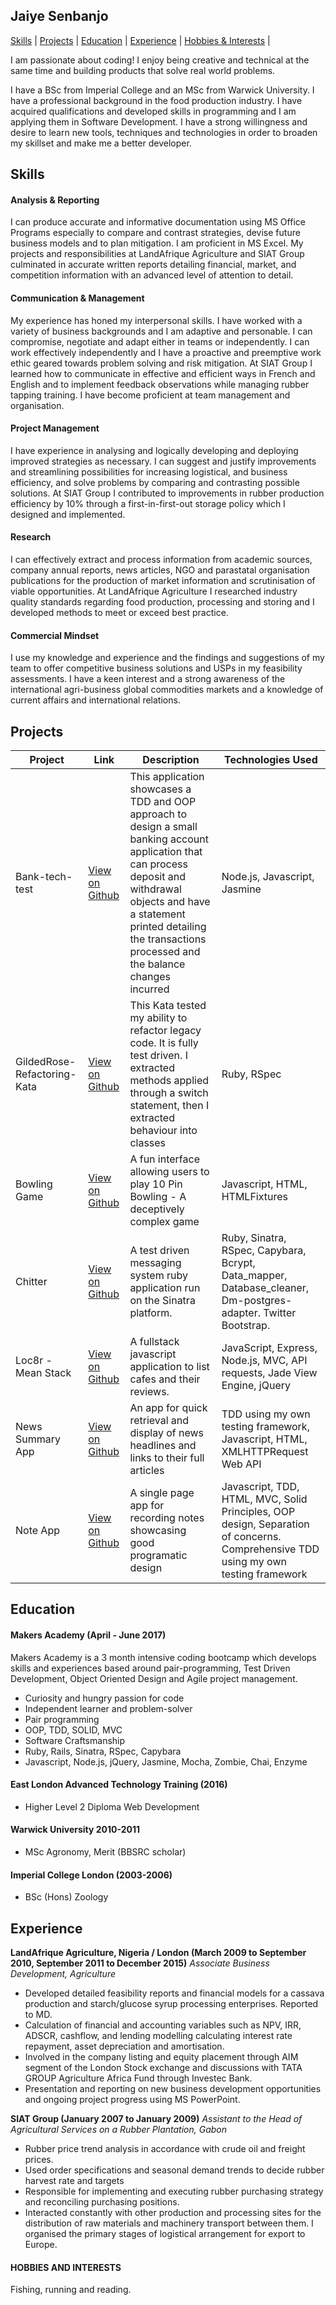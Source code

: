 ## Jaiye Senbanjo

[Skills](#skills) | [Projects](#projects) | [Education](#education) | [Experience](#experience) | [Hobbies & Interests](#hobbies) |

I am passionate about coding! I enjoy being creative and technical at the same time and building products that solve real world problems.

I have a BSc from Imperial College and an MSc from Warwick University. I have a professional background in the food production industry. I have acquired qualifications and developed skills in programming and I am applying them in Software Development. I have a strong willingness and desire to learn new tools, techniques and technologies in order to broaden my skillset and make me a better developer.

<a name="skills"></a>
## Skills

#### Analysis & Reporting
I can produce accurate and informative documentation using MS Office Programs especially to compare and contrast strategies, devise future business models and to plan mitigation. I am proficient in MS Excel. My projects and responsibilities at LandAfrique Agriculture and SIAT Group culminated in accurate written reports detailing financial, market, and competition information with an advanced level of attention to detail.

#### Communication & Management
My experience has honed my interpersonal skills. I have worked with a variety of business backgrounds and I am adaptive and personable. I can compromise, negotiate and adapt either in teams or independently. I can work effectively independently and I have a proactive and preemptive work ethic geared towards problem solving and risk mitigation. At SIAT Group I learned how to communicate in effective and efficient ways in French and English and to implement feedback observations while managing rubber tapping training. I have become proficient at team management and organisation.

#### Project Management
I have experience in analysing and logically developing and deploying improved strategies as necessary. I can suggest and justify improvements and streamlining possibilities for increasing logistical, and business efficiency, and solve problems by comparing and contrasting possible solutions. At SIAT Group I contributed to improvements in rubber production efficiency by 10% through a first-in-first-out storage policy which I designed and implemented.

#### Research
I can effectively extract and process information from academic sources, company annual reports, news articles, NGO and parastatal organisation publications for the production of market information and scrutinisation of viable opportunities. At LandAfrique Agriculture I researched industry quality standards regarding food production, processing and storing and I developed methods to meet or exceed best practice.

#### Commercial Mindset
I use my knowledge and experience and the findings and suggestions of my team to offer competitive business solutions and USPs in my feasibility assessments. I have a keen interest and a strong awareness of the international agri-business global commodities markets and a knowledge of current affairs and international relations.

<a name="projects"></a>
## Projects

|Project | Link | Description | Technologies Used |
|--------|--------|--------|--------|
| Bank-tech-test | [View on Github](https://github.com/JayWebDevCom/bank-tech-test)| This application showcases a TDD and OOP approach to design a small banking account application that can process deposit and withdrawal objects and have a statement printed detailing the transactions processed and the balance changes incurred | Node.js, Javascript, Jasmine |
| GildedRose-Refactoring-Kata | [View on Github](https://github.com/JayWebDevCom/GildedRose-Refactoring-Kata) | This Kata tested my ability to refactor legacy code. It is fully test driven. I extracted methods applied through a switch statement, then I extracted behaviour into classes | Ruby, RSpec |
| Bowling Game | [View on Github](https://github.com/JayWebDevCom/bowling-challenge) | A fun interface allowing users to play 10 Pin Bowling - A deceptively complex game | Javascript, HTML, HTMLFixtures  |
| Chitter  | [View on Github](https://github.com/JayWebDevCom/chitter-challenge) |  A test driven messaging system ruby application run on the Sinatra platform. |  Ruby, Sinatra, RSpec, Capybara, Bcrypt, Data_mapper, Database_cleaner, Dm-postgres-adapter. Twitter Bootstrap. |      |
| Loc8r - Mean Stack | [View on Github](https://github.com/JayWebDevCom/mean-stack) | A fullstack javascript application to list cafes and their reviews. | JavaScript, Express, Node.js, MVC, API requests, Jade View Engine, jQuery |
| News Summary App | [View on Github](https://github.com/JayWebDevCom/news-summary-app) | An app for quick retrieval and display of news headlines and links to their full articles | TDD using my own testing framework, Javascript, HTML, XMLHTTPRequest Web API |
| Note App | [View on Github](https://github.com/JayWebDevCom/note-app) | A single page app for recording notes showcasing good programatic design | Javascript, TDD, HTML, MVC, Solid Principles, OOP design, Separation of concerns. Comprehensive TDD using my own testing framework |


<a name="education"></a>
## Education

#### Makers Academy (April - June 2017)
Makers Academy is a 3 month intensive coding bootcamp which develops skills and experiences based around pair-programming, Test Driven Development, Object Oriented Design and Agile project management.
- Curiosity and hungry passion for code
- Independent learner and problem-solver
- Pair programming
- OOP, TDD, SOLID, MVC
- Software Craftsmanship
- Ruby, Rails, Sinatra, RSpec, Capybara
- Javascript, Node.js, jQuery, Jasmine, Mocha, Zombie, Chai, Enzyme

#### East London Advanced Technology Training (2016)
- Higher Level 2 Diploma Web Development

#### Warwick University 2010-2011
- MSc Agronomy, Merit (BBSRC scholar)

#### Imperial College London (2003-2006)
- BSc (Hons) Zoology

<a name="experience"></a>
## Experience

**LandAfrique Agriculture, Nigeria / London (March 2009 to September 2010,
September 2011 to December 2015)**
*Associate Business Development, Agriculture*
- Developed detailed feasibility reports and financial models for a cassava production and starch/glucose syrup processing enterprises. Reported to MD.
- Calculation of financial and accounting variables such as NPV, IRR, ADSCR, cashflow, and lending modelling calculating interest rate repayment, asset depreciation and amortisation.
- Involved in the company listing and equity placement through AIM segment of the London Stock exchange and discussions with TATA GROUP Agriculture Africa Fund through Investec Bank.
- Presentation and reporting on new business development opportunities and ongoing project progress using MS PowerPoint.

**SIAT Group (January 2007 to January 2009)**
*Assistant to the Head of Agricultural Services on a Rubber Plantation, Gabon*
- Rubber price trend analysis in accordance with crude oil and freight prices.
- Used order specifications and seasonal demand trends to decide rubber harvest rate and targets
- Responsible for implementing and executing rubber purchasing strategy and reconciling purchasing positions.
- Interacted constantly with other production and processing sites for the distribution of raw materials and machinery transport between them. I organised the primary stages of logistical arrangement for export to Europe.

<a name="hobbies"></a>
#### HOBBIES AND INTERESTS
Fishing, running and reading.
